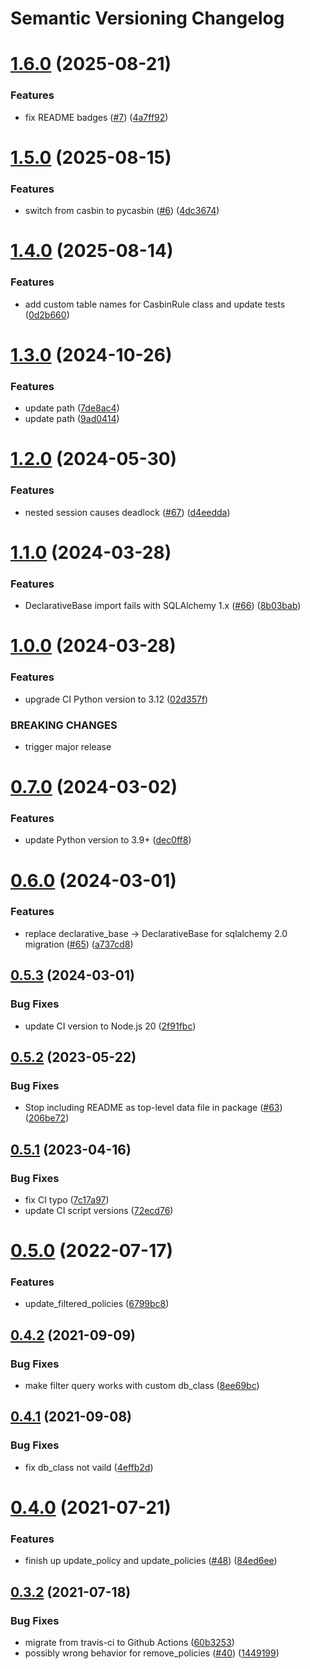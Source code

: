 # Semantic Versioning Changelog

# [1.6.0](https://github.com/officialpycasbin/sqlalchemy-adapter/compare/v1.5.0...v1.6.0) (2025-08-21)


### Features

* fix README badges ([#7](https://github.com/officialpycasbin/sqlalchemy-adapter/issues/7)) ([4a7ff92](https://github.com/officialpycasbin/sqlalchemy-adapter/commit/4a7ff92f377d8692ca1951de85bff0e537fbee73))

# [1.5.0](https://github.com/officialpycasbin/sqlalchemy-adapter/compare/v1.4.0...v1.5.0) (2025-08-15)


### Features

* switch from casbin to pycasbin ([#6](https://github.com/officialpycasbin/sqlalchemy-adapter/issues/6)) ([4dc3674](https://github.com/officialpycasbin/sqlalchemy-adapter/commit/4dc36749438c0ab41ef330411cb4fa19e53bb244))

# [1.4.0](https://github.com/officialpycasbin/sqlalchemy-adapter/compare/v1.3.0...v1.4.0) (2025-08-14)


### Features

* add custom table names for CasbinRule class and update tests ([0d2b660](https://github.com/officialpycasbin/sqlalchemy-adapter/commit/0d2b660ad3dd42841e5aafbc2cfe4207d72db006))

# [1.3.0](https://github.com/officialpycasbin/sqlalchemy-adapter/compare/v1.2.0...v1.3.0) (2024-10-26)


### Features

* update path ([7de8ac4](https://github.com/officialpycasbin/sqlalchemy-adapter/commit/7de8ac47040136e315878d45a76041c1993c2e8d))
* update path ([9ad0414](https://github.com/officialpycasbin/sqlalchemy-adapter/commit/9ad041478d79075066647b4961b28e49a9f45b7f))

# [1.2.0](https://github.com/officialpycasbin/sqlalchemy-adapter/compare/v1.1.0...v1.2.0) (2024-05-30)


### Features

* nested session causes deadlock ([#67](https://github.com/officialpycasbin/sqlalchemy-adapter/issues/67)) ([d4eedda](https://github.com/officialpycasbin/sqlalchemy-adapter/commit/d4eedda8422b8256e708c5b5041c59a5e6dfbd99))

# [1.1.0](https://github.com/officialpycasbin/sqlalchemy-adapter/compare/v1.0.0...v1.1.0) (2024-03-28)


### Features

* DeclarativeBase import fails with SQLAlchemy 1.x ([#66](https://github.com/officialpycasbin/sqlalchemy-adapter/issues/66)) ([8b03bab](https://github.com/officialpycasbin/sqlalchemy-adapter/commit/8b03bab47f227e4fd16ac8f3694a8d3dbb60a17e))

# [1.0.0](https://github.com/officialpycasbin/sqlalchemy-adapter/compare/v0.7.0...v1.0.0) (2024-03-28)


### Features

* upgrade CI Python version to 3.12 ([02d357f](https://github.com/officialpycasbin/sqlalchemy-adapter/commit/02d357f4927b5efe991e965e419b84e8365cf035))


### BREAKING CHANGES

* trigger major release

# [0.7.0](https://github.com/officialpycasbin/sqlalchemy-adapter/compare/v0.6.0...v0.7.0) (2024-03-02)


### Features

* update Python version to 3.9+ ([dec0ff8](https://github.com/officialpycasbin/sqlalchemy-adapter/commit/dec0ff8d51cdabb681a03358a7753c68ec3b7eeb))

# [0.6.0](https://github.com/officialpycasbin/sqlalchemy-adapter/compare/v0.5.3...v0.6.0) (2024-03-01)


### Features

* replace declarative_base -> DeclarativeBase for sqlalchemy 2.0 migration ([#65](https://github.com/officialpycasbin/sqlalchemy-adapter/issues/65)) ([a737cd8](https://github.com/officialpycasbin/sqlalchemy-adapter/commit/a737cd8b1ec0bd47125aa986920f5704b076a84d))

## [0.5.3](https://github.com/officialpycasbin/sqlalchemy-adapter/compare/v0.5.2...v0.5.3) (2024-03-01)


### Bug Fixes

* update CI version to Node.js 20 ([2f91fbc](https://github.com/officialpycasbin/sqlalchemy-adapter/commit/2f91fbc7b12ec61ee24a019879ac90446137d40b))

## [0.5.2](https://github.com/officialpycasbin/sqlalchemy-adapter/compare/v0.5.1...v0.5.2) (2023-05-22)


### Bug Fixes

* Stop including README as top-level data file in package ([#63](https://github.com/officialpycasbin/sqlalchemy-adapter/issues/63)) ([206be72](https://github.com/officialpycasbin/sqlalchemy-adapter/commit/206be72ddbca38a45a02cd3ed63cd31e6158df9c))

## [0.5.1](https://github.com/officialpycasbin/sqlalchemy-adapter/compare/v0.5.0...v0.5.1) (2023-04-16)


### Bug Fixes

* fix CI typo ([7c17a97](https://github.com/officialpycasbin/sqlalchemy-adapter/commit/7c17a97a5bf0e928d1c2fe7bac0eb751da90ac58))
* update CI script versions ([72ecd76](https://github.com/officialpycasbin/sqlalchemy-adapter/commit/72ecd767efd17e8a859d8014a63ee287ff4020e2))

# [0.5.0](https://github.com/officialpycasbin/sqlalchemy-adapter/compare/v0.4.2...v0.5.0) (2022-07-17)


### Features

* update_filtered_policies ([6799bc8](https://github.com/officialpycasbin/sqlalchemy-adapter/commit/6799bc8d7089956d640eb253ac171eb661573576))

## [0.4.2](https://github.com/officialpycasbin/sqlalchemy-adapter/compare/v0.4.1...v0.4.2) (2021-09-09)


### Bug Fixes

* make filter query works with custom db_class ([8ee69bc](https://github.com/officialpycasbin/sqlalchemy-adapter/commit/8ee69bc5e8c07fe24fb0b65d43593fdea101ac22))

## [0.4.1](https://github.com/officialpycasbin/sqlalchemy-adapter/compare/v0.4.0...v0.4.1) (2021-09-08)


### Bug Fixes

* fix db_class not vaild ([4effb2d](https://github.com/officialpycasbin/sqlalchemy-adapter/commit/4effb2dfe96f2b184f9f14984dacdc3a8edfa670))

# [0.4.0](https://github.com/officialpycasbin/sqlalchemy-adapter/compare/v0.3.2...v0.4.0) (2021-07-21)


### Features

* finish up update_policy and update_policies ([#48](https://github.com/officialpycasbin/sqlalchemy-adapter/issues/48)) ([84ed6ee](https://github.com/officialpycasbin/sqlalchemy-adapter/commit/84ed6eea02a3200807f01c194f83a058bac038ac))

## [0.3.2](https://github.com/officialpycasbin/sqlalchemy-adapter/compare/v0.3.1...v0.3.2) (2021-07-18)


### Bug Fixes

* migrate from travis-ci to Github Actions ([60b3253](https://github.com/officialpycasbin/sqlalchemy-adapter/commit/60b3253cfadc63aa82aa346a29e7cb51cda3a405))
* possibly wrong behavior for remove_policies ([#40](https://github.com/officialpycasbin/sqlalchemy-adapter/issues/40)) ([1449199](https://github.com/officialpycasbin/sqlalchemy-adapter/commit/14491999a8c1239d2ee8d3e2a40257e654856431))
